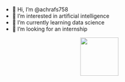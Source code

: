 - 👋 Hi, I’m @achrafs758
- 👀 I’m interested in artificial intelligence
- 🌱 I’m currently learning data science
- 💞️ I’m looking for an internship

<div id="header" align="center">
  <img src="https://media.giphy.com/media/M9gbBd9nbDrOTu1Mqx/giphy.gif" width="100"/>
</div>



<!---
achrafs758/achrafs758 is a ✨ special ✨ repository because its `README.md` (this file) appears on your GitHub profile.
You can click the Preview link to take a look at your changes.
--->
